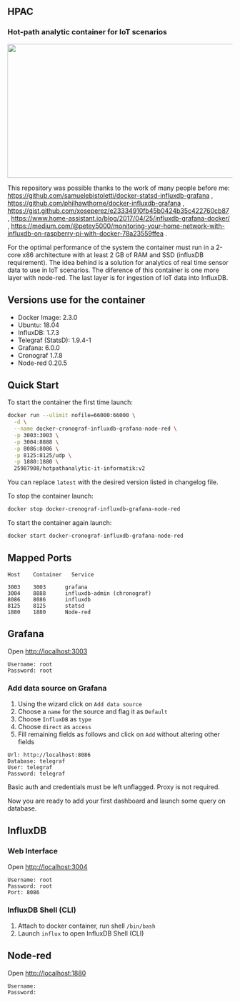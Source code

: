 ## HPAC
### Hot-path analytic container for IoT scenarios
<p align="center">
  <img width="600" height="300" src="https://i1.wp.com/codeblog.dotsandbrackets.com/wp-content/uploads/2017/01/grafana-dashboard.jpg?resize=598%2C306">
</p>

This repository was possible thanks to the work of many people before me: https://github.com/samuelebistoletti/docker-statsd-influxdb-grafana , https://github.com/philhawthorne/docker-influxdb-grafana , https://gist.github.com/xoseperez/e23334910fb45b0424b35c422760cb87 , https://www.home-assistant.io/blog/2017/04/25/influxdb-grafana-docker/ , https://medium.com/@petey5000/monitoring-your-home-network-with-influxdb-on-raspberry-pi-with-docker-78a23559ffea .

For the optimal performance of the system the container must run in a 2-core x86 architecture with at least 2 GB of RAM and SSD (influxDB requirement). The idea behind is a solution for analytics of real time sensor data to use in IoT scenarios. The diference of this container is one more layer with node-red. The last layer is for ingestion of IoT data into InfluxDB.

## Versions use for the container

* Docker Image:      2.3.0
* Ubuntu:            18.04
* InfluxDB:          1.7.3
* Telegraf (StatsD): 1.9.4-1
* Grafana:           6.0.0
* Cronograf          1.7.8
* Node-red           0.20.5

## Quick Start 

To start the container the first time launch:

```sh
docker run --ulimit nofile=66000:66000 \
  -d \
  --name docker-cronograf-influxdb-grafana-node-red \
  -p 3003:3003 \
  -p 3004:8888 \
  -p 8086:8086 \
  -p 8125:8125/udp \
  -p 1880:1880 \
  25987908/hotpathanalytic-it-informatik:v2
```

You can replace `latest` with the desired version listed in changelog file.

To stop the container launch:

```sh
docker stop docker-cronograf-influxdb-grafana-node-red
```

To start the container again launch:

```sh
docker start docker-cronograf-influxdb-grafana-node-red
```

## Mapped Ports

```
Host    Container   Service

3003    3003      grafana
3004    8888      influxdb-admin (chronograf)
8086    8086      influxdb
8125    8125      statsd
1880    1880      Node-red
```

## Grafana

Open <http://localhost:3003>

```
Username: root
Password: root
```

### Add data source on Grafana

1. Using the wizard click on `Add data source`
2. Choose a `name` for the source and flag it as `Default`
3. Choose `InfluxDB` as `type`
4. Choose `direct` as `access`
5. Fill remaining fields as follows and click on `Add` without altering other fields

```
Url: http://localhost:8086
Database: telegraf
User: telegraf
Password: telegraf
```

Basic auth and credentials must be left unflagged. Proxy is not required.

Now you are ready to add your first dashboard and launch some query on database.

## InfluxDB

### Web Interface

Open <http://localhost:3004>

```
Username: root
Password: root
Port: 8086
```

### InfluxDB Shell (CLI)

1. Attach to docker container, run shell `/bin/bash`
2. Launch `influx` to open InfluxDB Shell (CLI)

## Node-red

Open <http://localhost:1880>

```
Username: 
Password: 
```
